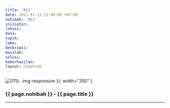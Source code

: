 ```yaml
---
title: '011'
date: 2011-01-23 11:08:00 +07:00
nohibah: '011'
inisiator:
lokasi:
dana:
topik:
lama:
deskripsi:
masalah:
solusi:
keberhasilan:
layout: hibahcmb
---
```


![011](/static/img/hibahcmb/011.png){: .img-responsive }{: width="350" }

### {{ page.nohibah }} - {{ page.title }}

---
